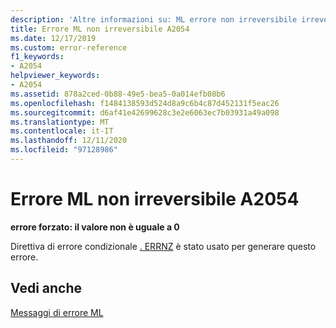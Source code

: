 ```yaml
---
description: 'Altre informazioni su: ML errore non irreversibile irreversibile A2054'
title: Errore ML non irreversibile A2054
ms.date: 12/17/2019
ms.custom: error-reference
f1_keywords:
- A2054
helpviewer_keywords:
- A2054
ms.assetid: 878a2ced-0b88-49e5-bea5-0a014efb08b6
ms.openlocfilehash: f1484138593d524d8a9c6b4c87d452131f5eac26
ms.sourcegitcommit: d6af41e42699628c3e2e6063ec7b03931a49a098
ms.translationtype: MT
ms.contentlocale: it-IT
ms.lasthandoff: 12/11/2020
ms.locfileid: "97128986"
---
```

# <a name="ml-nonfatal-error-a2054"></a>Errore ML non irreversibile A2054

**errore forzato: il valore non è uguale a 0**

Direttiva di errore condizionale [. ERRNZ](dot-errnz.md) è stato usato per generare questo errore.

## <a name="see-also"></a>Vedi anche

[Messaggi di errore ML](ml-error-messages.md)
